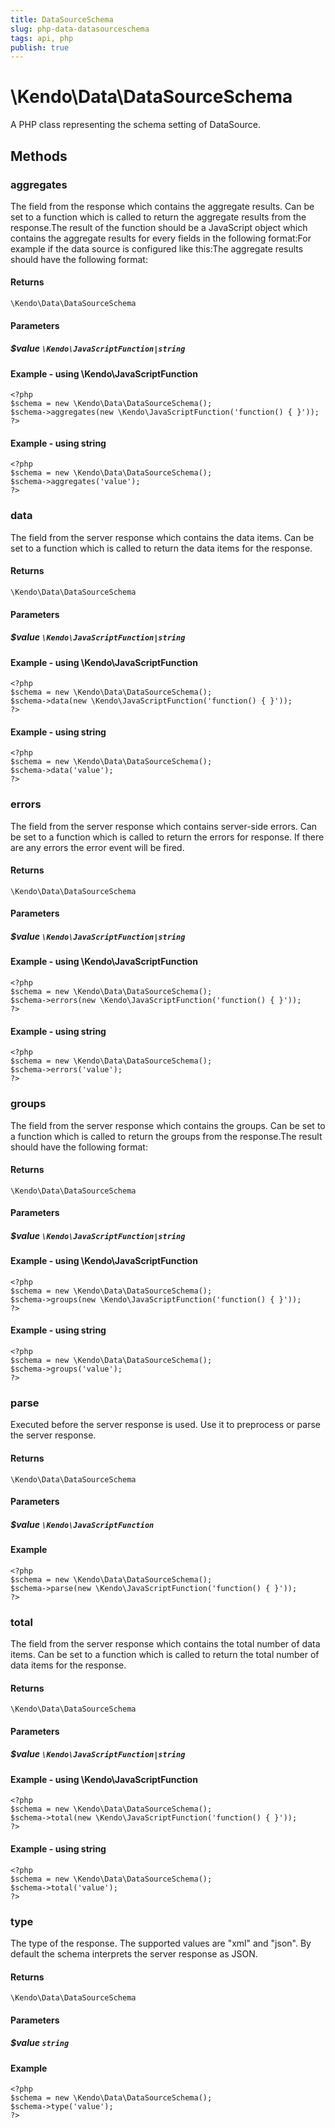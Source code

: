 ```yaml
---
title: DataSourceSchema
slug: php-data-datasourceschema
tags: api, php
publish: true
---
```


# \Kendo\Data\DataSourceSchema

A PHP class representing the schema setting of DataSource.


## Methods

### aggregates
The field from the response which contains the aggregate results. Can be set to a function which is called to
return the aggregate results from the response.The result of the function should be a JavaScript object which contains the aggregate results for every fields in the following format:For example if the data source is configured like this:The aggregate results should have the following format:

#### Returns
`\Kendo\Data\DataSourceSchema`

#### Parameters

##### $value `\Kendo\JavaScriptFunction|string`



#### Example  - using \Kendo\JavaScriptFunction
    <?php
    $schema = new \Kendo\Data\DataSourceSchema();
    $schema->aggregates(new \Kendo\JavaScriptFunction('function() { }'));
    ?>

#### Example  - using string
    <?php
    $schema = new \Kendo\Data\DataSourceSchema();
    $schema->aggregates('value');
    ?>

### data
The field from the server response which contains the data items. Can be set to a function which is called to
return the data items for the response.

#### Returns
`\Kendo\Data\DataSourceSchema`

#### Parameters

##### $value `\Kendo\JavaScriptFunction|string`



#### Example  - using \Kendo\JavaScriptFunction
    <?php
    $schema = new \Kendo\Data\DataSourceSchema();
    $schema->data(new \Kendo\JavaScriptFunction('function() { }'));
    ?>

#### Example  - using string
    <?php
    $schema = new \Kendo\Data\DataSourceSchema();
    $schema->data('value');
    ?>

### errors
The field from the server response which contains server-side errors. Can be set to a function which is called to
return the errors for response. If there are any errors the error event will be fired.

#### Returns
`\Kendo\Data\DataSourceSchema`

#### Parameters

##### $value `\Kendo\JavaScriptFunction|string`



#### Example  - using \Kendo\JavaScriptFunction
    <?php
    $schema = new \Kendo\Data\DataSourceSchema();
    $schema->errors(new \Kendo\JavaScriptFunction('function() { }'));
    ?>

#### Example  - using string
    <?php
    $schema = new \Kendo\Data\DataSourceSchema();
    $schema->errors('value');
    ?>

### groups
The field from the server response which contains the groups. Can be set to a function which is called to
return the groups from the response.The result should have the following format:

#### Returns
`\Kendo\Data\DataSourceSchema`

#### Parameters

##### $value `\Kendo\JavaScriptFunction|string`



#### Example  - using \Kendo\JavaScriptFunction
    <?php
    $schema = new \Kendo\Data\DataSourceSchema();
    $schema->groups(new \Kendo\JavaScriptFunction('function() { }'));
    ?>

#### Example  - using string
    <?php
    $schema = new \Kendo\Data\DataSourceSchema();
    $schema->groups('value');
    ?>

### parse
Executed before the server response is used. Use it to preprocess or parse the server response.

#### Returns
`\Kendo\Data\DataSourceSchema`

#### Parameters

##### $value `\Kendo\JavaScriptFunction`



#### Example 
    <?php
    $schema = new \Kendo\Data\DataSourceSchema();
    $schema->parse(new \Kendo\JavaScriptFunction('function() { }'));
    ?>

### total
The field from the server response which contains the total number of data items. Can be set to a function which is called to
return the total number of data items for the response.

#### Returns
`\Kendo\Data\DataSourceSchema`

#### Parameters

##### $value `\Kendo\JavaScriptFunction|string`



#### Example  - using \Kendo\JavaScriptFunction
    <?php
    $schema = new \Kendo\Data\DataSourceSchema();
    $schema->total(new \Kendo\JavaScriptFunction('function() { }'));
    ?>

#### Example  - using string
    <?php
    $schema = new \Kendo\Data\DataSourceSchema();
    $schema->total('value');
    ?>

### type
The type of the response. The supported values are "xml" and "json". By default the schema interprets the server response as JSON.

#### Returns
`\Kendo\Data\DataSourceSchema`

#### Parameters

##### $value `string`



#### Example 
    <?php
    $schema = new \Kendo\Data\DataSourceSchema();
    $schema->type('value');
    ?>

